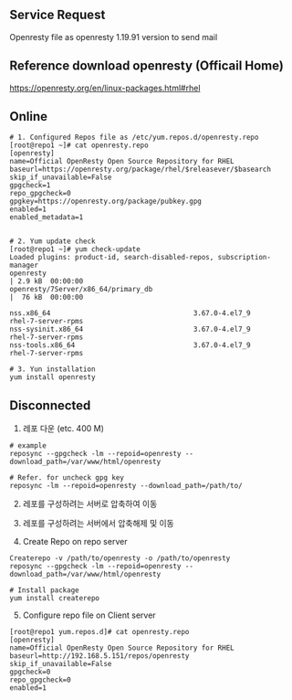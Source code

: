 ## Service Request
Openresty file as openresty 1.19.91 version to send mail

## Reference download openresty (Officail Home)
https://openresty.org/en/linux-packages.html#rhel


## Online

```
# 1. Configured Repos file as /etc/yum.repos.d/openresty.repo
[root@repo1 ~]# cat openresty.repo 
[openresty]
name=Official OpenResty Open Source Repository for RHEL
baseurl=https://openresty.org/package/rhel/$releasever/$basearch
skip_if_unavailable=False
gpgcheck=1
repo_gpgcheck=0
gpgkey=https://openresty.org/package/pubkey.gpg
enabled=1
enabled_metadata=1


# 2. Yum update check
[root@repo1 ~]# yum check-update
Loaded plugins: product-id, search-disabled-repos, subscription-manager
openresty                                                                         | 2.9 kB  00:00:00     
openresty/7Server/x86_64/primary_db                                               |  76 kB  00:00:00     

nss.x86_64                                   3.67.0-4.el7_9                            rhel-7-server-rpms
nss-sysinit.x86_64                           3.67.0-4.el7_9                            rhel-7-server-rpms
nss-tools.x86_64                             3.67.0-4.el7_9                            rhel-7-server-rpms

# 3. Yun installation
yum install openresty
```

## Disconnected 
1. 레포 다운 (etc. 400 M)
```
# example 
reposync --gpgcheck -lm --repoid=openresty --download_path=/var/www/html/openresty

# Refer. for uncheck gpg key
reposync -lm --repoid=openresty --download_path=/path/to/
```

2. 레포를 구성하려는 서버로 압축하여 이동
3. 레포를 구성하려는 서버에서 압축해제 및 이동

4. Create Repo on repo server
```
Createrepo -v /path/to/openresty -o /path/to/openresty
reposync --gpgcheck -lm --repoid=openresty --download_path=/var/www/html/openresty

# Install package
yum install createrepo
```

5. Configure repo file on Client server 
```
[root@repo1 yum.repos.d]# cat openresty.repo 
[openresty]
name=Official OpenResty Open Source Repository for RHEL
baseurl=http://192.168.5.151/repos/openresty
skip_if_unavailable=False
gpgcheck=0
repo_gpgcheck=0
enabled=1
```
